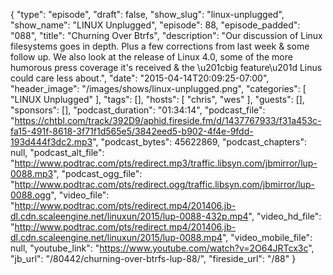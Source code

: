 {
  "type": "episode",
  "draft": false,
  "show_slug": "linux-unplugged",
  "show_name": "LINUX Unplugged",
  "episode": 88,
  "episode_padded": "088",
  "title": "Churning Over Btrfs",
  "description": "Our discussion of Linux filesystems goes in depth. Plus a few corrections from last week & some follow up. We also look at the release of Linux 4.0, some of the more humorous press coverage it's received & the \u201cbig feature\u201d Linus could care less about.",
  "date": "2015-04-14T20:09:25-07:00",
  "header_image": "/images/shows/linux-unplugged.png",
  "categories": [
    "LINUX Unplugged"
  ],
  "tags": [],
  "hosts": [
    "chris",
    "wes"
  ],
  "guests": [],
  "sponsors": [],
  "podcast_duration": "01:34:14",
  "podcast_file": "https://chtbl.com/track/392D9/aphid.fireside.fm/d/1437767933/f31a453c-fa15-491f-8618-3f71f1d565e5/3842eed5-b902-4f4e-9fdd-193d444f3dc2.mp3",
  "podcast_bytes": 45622869,
  "podcast_chapters": null,
  "podcast_alt_file": "http://www.podtrac.com/pts/redirect.mp3/traffic.libsyn.com/jbmirror/lup-0088.mp3",
  "podcast_ogg_file": "http://www.podtrac.com/pts/redirect.ogg/traffic.libsyn.com/jbmirror/lup-0088.ogg",
  "video_file": "http://www.podtrac.com/pts/redirect.mp4/201406.jb-dl.cdn.scaleengine.net/linuxun/2015/lup-0088-432p.mp4",
  "video_hd_file": "http://www.podtrac.com/pts/redirect.mp4/201406.jb-dl.cdn.scaleengine.net/linuxun/2015/lup-0088.mp4",
  "video_mobile_file": null,
  "youtube_link": "https://www.youtube.com/watch?v=2O64JRTcx3c",
  "jb_url": "/80442/churning-over-btrfs-lup-88/",
  "fireside_url": "/88"
}

